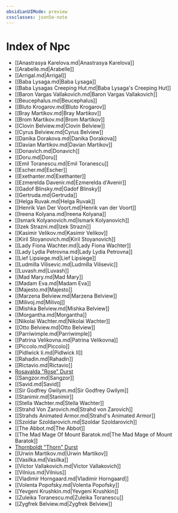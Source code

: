```yaml
---
obsidianUIMode: preview
cssclasses: json5e-note
---
```

# Index of Npc

- [[Anastrasya Karelova.md\|Anastrasya Karelova]]
- [[Arabelle.md\|Arabelle]]
- [[Arrigal.md\|Arrigal]]
- [[Baba Lysaga.md\|Baba Lysaga]]
- [[Baba Lysagas Creeping Hut.md\|Baba Lysaga's Creeping Hut]]
- [[Baron Vargas Vallakovich.md\|Baron Vargas Vallakovich]]
- [[Beucephalus.md\|Beucephalus]]
- [[Bluto Krogarov.md\|Bluto Krogarov]]
- [[Bray Martikov.md\|Bray Martikov]]
- [[Brom Martikov.md\|Brom Martikov]]
- [[Clovin Belview.md\|Clovin Belview]]
- [[Cyrus Belview.md\|Cyrus Belview]]
- [[Danika Dorakova.md\|Danika Dorakova]]
- [[Davian Martikov.md\|Davian Martikov]]
- [[Donavich.md\|Donavich]]
- [[Doru.md\|Doru]]
- [[Emil Toranescu.md\|Emil Toranescu]]
- [[Escher.md\|Escher]]
- [[Exethanter.md\|Exethanter]]
- [[Ezmerelda Davenir.md\|Ezmerelda d'Avenir]]
- [[Gadof Blinsky.md\|Gadof Blinsky]]
- [[Gertruda.md\|Gertruda]]
- [[Helga Ruvak.md\|Helga Ruvak]]
- [[Henrik Van Der Voort.md\|Henrik van der Voort]]
- [[Ireena Kolyana.md\|Ireena Kolyana]]
- [[Ismark Kolyanovich.md\|Ismark Kolyanovich]]
- [[Izek Strazni.md\|Izek Strazni]]
- [[Kasimir Velikov.md\|Kasimir Velikov]]
- [[Kiril Stoyanovich.md\|Kiril Stoyanovich]]
- [[Lady Fiona Wachter.md\|Lady Fiona Wachter]]
- [[Lady Lydia Petrovna.md\|Lady Lydia Petrovna]]
- [[Lief Lipsiege.md\|Lief Lipsiege]]
- [[Ludmilla Vilisevic.md\|Ludmilla Vilisevic]]
- [[Luvash.md\|Luvash]]
- [[Mad Mary.md\|Mad Mary]]
- [[Madam Eva.md\|Madam Eva]]
- [[Majesto.md\|Majesto]]
- [[Marzena Belview.md\|Marzena Belview]]
- [[Milivoj.md\|Milivoj]]
- [[Mishka Belview.md\|Mishka Belview]]
- [[Morgantha.md\|Morgantha]]
- [[Nikolai Wachter.md\|Nikolai Wachter]]
- [[Otto Belview.md\|Otto Belview]]
- [[Parriwimple.md\|Parriwimple]]
- [[Patrina Velikovna.md\|Patrina Velikovna]]
- [[Piccolo.md\|Piccolo]]
- [[Pidlwick Ii.md\|Pidlwick II]]
- [[Rahadin.md\|Rahadin]]
- [[Rictavio.md\|Rictavio]]
- [Rosavalda "Rose" Durst](rosavalda-rose-durst-cos.md)
- [[Sangzor.md\|Sangzor]]
- [[Savid.md\|Savid]]
- [[Sir Godfrey Gwilym.md\|Sir Godfrey Gwilym]]
- [[Stanimir.md\|Stanimir]]
- [[Stella Wachter.md\|Stella Wachter]]
- [[Strahd Von Zarovich.md\|Strahd von Zarovich]]
- [[Strahds Animated Armor.md\|Strahd's Animated Armor]]
- [[Szoldar Szoldarovich.md\|Szoldar Szoldarovich]]
- [[The Abbot.md\|The Abbot]]
- [[The Mad Mage Of Mount Baratok.md\|The Mad Mage of Mount Baratok]]
- [Thornboldt "Thorn" Durst](thornboldt-thorn-durst-cos.md)
- [[Urwin Martikov.md\|Urwin Martikov]]
- [[Vasilka.md\|Vasilka]]
- [[Victor Vallakovich.md\|Victor Vallakovich]]
- [[Vilnius.md\|Vilnius]]
- [[Vladimir Horngaard.md\|Vladimir Horngaard]]
- [[Volenta Popofsky.md\|Volenta Popofsky]]
- [[Yevgeni Krushkin.md\|Yevgeni Krushkin]]
- [[Zuleika Toranescu.md\|Zuleika Toranescu]]
- [[Zygfrek Belview.md\|Zygfrek Belview]]
